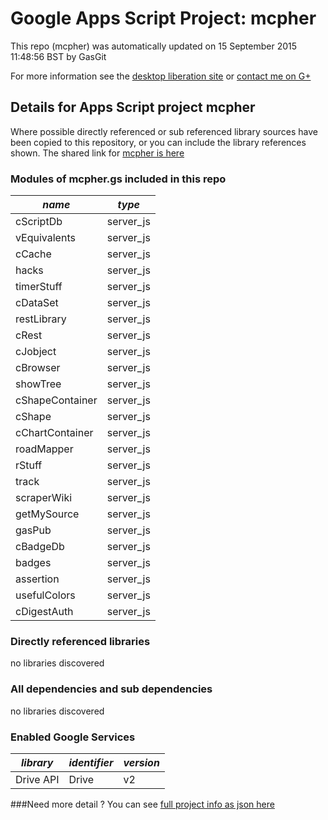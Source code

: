 # Google Apps Script Project: mcpher
This repo (mcpher) was automatically updated on 15 September 2015 11:48:56 BST by GasGit

For more information see the [desktop liberation site](http://ramblings.mcpher.com/Home/excelquirks/drivesdk/gettinggithubready "desktop liberation") or [contact me on G+](https://plus.google.com/+BruceMcpherson "Bruce McPherson - GDE")
## Details for Apps Script project mcpher
Where possible directly referenced or sub referenced library sources have been copied to this repository, or you can include the library references shown. 
The shared link for [mcpher is here](https://script.google.com/d/1hhJ8M6z99XccL8WRq2d24-pWGwhq8EfYNaQIQV0CEe5gE1HbBoF4X9W_/edit?usp=sharing "open in the GAS IDE")

### Modules of mcpher.gs included in this repo
*name*|*type*
--- | --- 
cScriptDb| server_js
vEquivalents| server_js
cCache| server_js
hacks| server_js
timerStuff| server_js
cDataSet| server_js
restLibrary| server_js
cRest| server_js
cJobject| server_js
cBrowser| server_js
showTree| server_js
cShapeContainer| server_js
cShape| server_js
cChartContainer| server_js
roadMapper| server_js
rStuff| server_js
track| server_js
scraperWiki| server_js
getMySource| server_js
gasPub| server_js
cBadgeDb| server_js
badges| server_js
assertion| server_js
usefulColors| server_js
cDigestAuth| server_js
### Directly referenced libraries
no libraries discovered
### All dependencies and sub dependencies
no libraries discovered
### Enabled Google Services
*library*|*identifier*|*version*
--- | --- | --- 
Drive API| Drive|v2
###Need more detail ?
You can see [full project info as json here](info.json)

